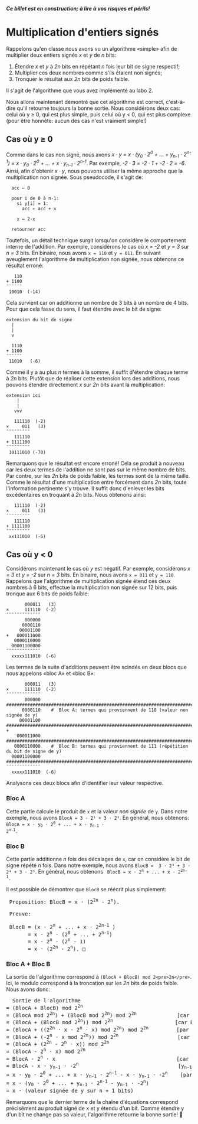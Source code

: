  ___Ce billet est en construction; à lire à vos risques et périls!___

# Multiplication d'entiers signés

Rappelons qu'en classe nous avons vu un algorithme «simple» afin de multiplier deux entiers signés _x_
et _y_ de _n_ bits:

1. Étendre _x_ et _y_ à _2n_ bits en répétant _n_ fois leur bit de signe respectif;
2. Multiplier ces deux nombres comme s'ils étaient non signés;
3. Tronquer le résultat aux _2n_ bits de poids faible.

Il s'agit de l'algorithme que vous avez implémenté au labo 2.

Nous allons maintenant démontré que cet algorithme est correct, c'est-à-dire qu'il retourne toujours la bonne sortie.
Nous considérons deux cas: celui où y ≥ 0, qui est plus simple, puis celui où y < 0, qui est plus complexe (pour être
honnête: aucun des cas n'est vraiment simple!)

## Cas où y ≥ 0

Comme dans le cas non signé, nous avons
_x · y = x · (y<sub>0</sub> · 2<sup>0</sup> + ... + y<sub>n-1</sub> · 2<sup>n-1</sup>) = x · y<sub>0</sub> · 2<sup>0</sup> + ... + x · y<sub>n-1</sub> · 2<sup>n-1</sup>_.
Par exemple, _-2 · 3 = -2 · 1 + -2 · 2 = -6_.
Ainsi, afin d'obtenir _x · y_, nous pouvons utiliser la même approche que la multiplication non signée.
Sous pseudocode, il s'agit de:

```
  acc ← 0
  
  pour i de 0 à n-1:
    si y[i] = 1:
      acc ← acc + x
      
    x ← 2·x
      
  retourner acc
```

Toutefois, un détail technique surgit lorsqu'on considère le comportement interne de l'addition. Par exemple, considérons
le cas où _x = -2_ et _y = 3_ sur _n = 3_ bits. En binaire, nous avons ```x = 110``` et ```y = 011```. En suivant aveuglement l'algorithme
de multiplication non signée, nous obtenons ce résultat erroné:

```
   110
+ 1100
¯¯¯¯¯¯
 10010  (-14) 
```

Cela survient car on additionne un nombre de 3 bits à un nombre de 4 bits. Pour que cela fasse du sens, il faut étendre avec le bit de signe:

```
extension du bit de signe
  |
  |
  v
  
  1110
+ 1100
¯¯¯¯¯¯
 11010   (-6)
```

Comme il y a au plus _n_ termes à la somme, il suffit d'étendre chaque terme à _2n_ bits. Plutôt que de réaliser cette extension lors des additions, nous pouvons
étendre directement _x_ sur _2n_ bits avant la multiplication:

```
extension ici
    |
    |
   vvv
   
   111110  (-2)
×     011   (3)
¯¯¯¯¯¯¯¯¯
   111110
+ 1111100
¯¯¯¯¯¯¯¯¯
 10111010 (-70)
```

Remarquons que le résultat est encore erroné! Cela se produit à nouveau car les deux termes de l'addition ne sont pas sur le même nombre de bits.
Par contre, sur les _2n_ bits de poids faible, les termes sont de la même taille. Comme le résultat d'une multiplication entre
forcément dans _2n_ bits, toute l'information pertinente s'y trouve. Il suffit donc d'enlever les bits excédentaires en troquant
à _2n_ bits. Nous obtenons ainsi:

```
   111110  (-2)
×     011   (3)
¯¯¯¯¯¯¯¯¯
   111110
+ 1111100
¯¯¯¯¯¯¯¯¯
 xx111010  (-6)  
```

## Cas où y < 0

Considérons maintenant le cas où _y_ est négatif. Par exemple, considérons _x = 3_ et _y = -2_ sur _n = 3_ bits.
En binaire, nous avons ```x = 011``` et ```y = 110```. Rappelons que l'algorithme de multiplication signée étend
ces deux nombres à 6 bits, effectue la multiplication non signée sur 12 bits, puis tronque aux 6 bits de poids faible:

```
       000011   (3)
×      111110  (-2)
¯¯¯¯¯¯¯¯¯¯¯¯¯
       000000
      0000110
     00001100
+   000011000
   0000110000
  00001100000
¯¯¯¯¯¯¯¯¯¯¯¯¯
  xxxxx111010  (-6)
```

Les termes de la suite d'additions peuvent être scindés en deux blocs que nous appelons «bloc A» et «bloc B»:

```
       000011   (3)
×      111110  (-2)
¯¯¯¯¯¯¯¯¯¯¯¯¯
       000000    ###########################################################################
      0000110    #  Bloc A: termes qui proviennent de 110 (valeur non signée de y)
     00001100    ###########################################################################
+
    000011000    ###########################################################################
   0000110000    #  Bloc B: termes qui proviennent de 111 (répétition du bit de signe de y)
  00001100000    ###########################################################################
¯¯¯¯¯¯¯¯¯¯¯¯¯
  xxxxx111010  (-6)
```

Analysons ces deux blocs afin d'identifier leur valeur respective.

### Bloc A

Cette partie calcule le produit de ```x``` et la valeur _non signée_ de ```y```. Dans notre exemple,
nous avons ```BlocA = 3 · 2¹ + 3 · 2²```. En général, nous obtenons:
<code>
BlocA = x · y<sub>0</sub> · 2<sup>0</sup> + ... + x · y<sub>n-1</sub> · 2<sup>n-1</sup>.
</code>

### Bloc B

Cette partie additionne _n_ fois des décalages de ```x```, car on considère le bit de
signe répété _n_ fois. Dans notre exemple, nous avons ```BlocB =  3 · 2³ + 3 · 2⁴ + 3 · 2⁵```.
En général, nous obtenons
<code>
BlocB = x · 2<sup>n</sup> + ... + x · 2<sup>2n-1</sup>.
</code>

Il est possible de démontrer que ```BlocB``` se réécrit plus simplement:
<pre>
 Proposition: BlocB = x · (2<sup>2n</sup> - 2<sup>n</sup>).
 
 Preuve:
 
 BlocB = (x · 2<sup>n</sup> + ... + x · 2<sup>2n-1</sup> )
       = x · 2<sup>n</sup> · (2<sup>0</sup> + ... + 2<sup>n-1</sup>)
       = x · 2<sup>n</sup> · (2<sup>n</sup> - 1)
       = x · (2<sup>2n</sup> - 2<sup>n</sup>). □
</pre>

### Bloc A + Bloc B

La sortie de l'algorithme correspond à ```(BlocA + BlocB) mod 2<pre>2n</pre>```. Ici, le modulo correspond
à la troncation sur les _2n_ bits de poids faible. Nous avons donc:

<pre>
  Sortie de l'algorithme
= (BlocA + BlocB) mod 2<sup>2n</sup>
= (BlocA mod 2<sup>2n</sup>) + (BlocB mod 2<sup>2n</sup>) mod 2<sup>2n</sup>             [car ab mod c = ((a mod c) + (b mod c)) mod c]
= (BlocA + (BlocB mod 2<sup>2n</sup>)) mod 2<sup>2n</sup>                    [car BlocA < 2<sup>2n</sup>]
= (BlocA + ((2<sup>2n</sup> · x - 2<sup>n</sup> · x) mod 2<sup>2n</sup>) mod 2<sup>2n</sup>         [par la proposition]
= (BlocA + (-2<sup>n</sup> · x mod 2<sup>2n</sup>)) mod 2<sup>2n</sup>                   [car 2<sup>2n</sup> · x mod 2<sup>2n</sup> = 0]
= (BlocA + (2<sup>2n</sup> - 2<sup>n</sup> · x)) mod 2<sup>2n</sup>
= (BlocA - 2<sup>n</sup> · x) mod 2<sup>2n</sup>
= BlocA - 2<sup>n</sup> · x                                       [car BlocA - ... ≤ BlocA < 2<sup>2n</sup>]
= BlocA - x · y<sub>n-1</sub> · -2<sup>n</sup>                                [y<sub>n-1</sub> = 1 car y est négatif]
= x · y<sub>0</sub> · 2<sup>0</sup> + ... + x · y<sub>n-1</sub> · 2<sup>n-1</sup> - x · y<sub>n-1</sub> · -2<sup>n</sup>    [par déf. de BlocA].
= x · (y<sub>0</sub> · 2<sup>0</sup> + ... + y<sub>n-1</sub> · 2<sup>n-1</sup> - y<sub>n-1</sub> · -2<sup>n</sup>)
= x · (valeur signée de y sur n + 1 bits)
</pre>
Remarquons que le dernier terme de la chaîne d'équations correspond précisément au produit signé de x et y étendu d'un bit.
Comme étendre y d'un bit ne change pas sa valeur, l'algorithme retourne la bonne sortie! 🤯
